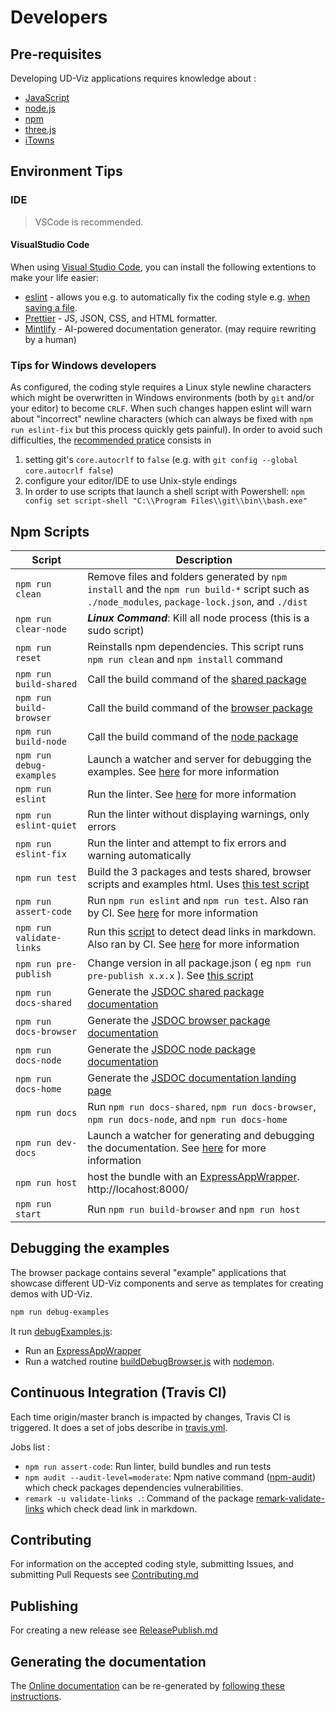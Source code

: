 # Developers

## Pre-requisites

Developing UD-Viz applications requires knowledge about :

- [JavaScript](https://developer.mozilla.org/en-US/docs/Web/javascript)
- [node.js](https://en.wikipedia.org/wiki/Node.js)
- [npm](<https://en.wikipedia.org/wiki/Npm_(software)>)
- [three.js](https://threejs.org/)
- [iTowns](http://www.itowns-project.org)

## Environment Tips

### IDE

> VSCode is recommended.

#### VisualStudio Code

When using [Visual Studio Code](https://code.visualstudio.com/), you can install the following extentions to make your life easier:

- [eslint](https://www.digitalocean.com/community/tutorials/linting-and-formatting-with-eslint-in-vs-code) - allows you e.g. to automatically fix the coding style e.g. [when saving a file](https://www.digitalocean.com/community/tutorials/linting-and-formatting-with-eslint-in-vs-code).
- [Prettier](https://prettier.io/) - JS, JSON, CSS, and HTML formatter.
- [Mintlify](https://marketplace.visualstudio.com/items?itemName=mintlify.document) - AI-powered documentation generator. (may require rewriting by a human)

### Tips for Windows developers

As configured, the coding style requires a Linux style newline characters which might be overwritten in Windows environments
(both by `git` and/or your editor) to become `CRLF`. When such changes happen eslint will warn about "incorrect" newline characters
(which can always be fixed with `npm run eslint-fix` but this process quickly gets painful).
In order to avoid such difficulties, the [recommended pratice](https://stackoverflow.com/questions/1967370/git-replacing-lf-with-crlf)
consists in

1. setting git's `core.autocrlf` to `false` (e.g. with `git config --global core.autocrlf false`)
2. configure your editor/IDE to use Unix-style endings
3. In order to use scripts that launch a shell script with Powershell: `npm config set script-shell "C:\\Program Files\\git\\bin\\bash.exe"`

## Npm Scripts

| Script                   | Description                                                                                                                                                                        |
| ------------------------ | ---------------------------------------------------------------------------------------------------------------------------------------------------------------------------------- |
| `npm run clean`          | Remove files and folders generated by `npm install` and the `npm run build-*` script such as `./node_modules`, `package-lock.json`, and `./dist`                                   |
| `npm run clear-node`     | ***Linux Command***: Kill all node process (this is a sudo script)                                                                                                                 |
| `npm run reset`          | Reinstalls npm dependencies. This script runs `npm run clean` and `npm install` command                                                                                            |
| `npm run build-shared`   | Call the build command of the [shared package](./packages/shared/Readme.md#npmscripttodo)                                                                                          |
| `npm run build-browser`  | Call the build command of the [browser package](./packages/browser/Readme.md#npmscripttodo)                                                                                        |
| `npm run build-node`     | Call the build command of the [node package](./packages/node/Readme.md#npmscripttodo)                                                                                              |
| `npm run debug-examples` | Launch a watcher and server for debugging the examples. See [here](#debugging-the-examples) for more information                                                                   |
| `npm run eslint`         | Run the linter. See [here](#coding-style-linter) for more information                                                                                                              |
| `npm run eslint-quiet`   | Run the linter without displaying warnings, only errors                                                                                                                            |
| `npm run eslint-fix`     | Run the linter and attempt to fix errors and warning automatically                                                                                                                 |
| `npm run test`           | Build the 3 packages and tests shared, browser scripts and examples html. Uses [this test script](./bin/test.js)                                                                   |
| `npm run assert-code`    | Run `npm run eslint` and `npm run test`. Also ran by CI. See [here](#continuous-integration-travis-ci) for more information                                                        |
| `npm run validate-links` | Run this [script](bin/../../../../bin/remarkValidateLinks.js) to detect dead links in markdown. Also ran by CI. See [here](#continuous-integration-travis-ci) for more information |
| `npm run pre-publish`    | Change version in all package.json ( eg `npm run pre-publish x.x.x` ). See [this script](./bin/prePublish.js)                                                                      |
| `npm run docs-shared`    | Generate the [JSDOC shared package documentation](./docs/jsdocConfig/jsdoc.shared.json)                                                                                            |
| `npm run docs-browser`   | Generate the [JSDOC browser package documentation](./docs/jsdocConfig/jsdoc.browser.json)                                                                                          |
| `npm run docs-node`      | Generate the [JSDOC node package documentation](./docs/jsdocConfig/jsdoc.node.json)                                                                                                |
| `npm run docs-home`      | Generate the [JSDOC documentation landing page](./docs/jsdocConfig/jsdoc.home.json)                                                                                                |
| `npm run docs`           | Run `npm run docs-shared`, `npm run docs-browser`, `npm run docs-node`, and `npm run docs-home`                                                                                    |
| `npm run dev-docs`       | Launch a watcher for generating and debugging the documentation. See [here](./docs/Readme.md) for more information                                                                 |
| `npm run host`           | host the bundle with an [ExpressAppWrapper](./bin/host.js). <br>http://locahost:8000/                                                                                              |
| `npm run start`          | Run `npm run build-browser` and `npm run host`                                                                                                                                     |

## Debugging the examples

The browser package contains several "example" applications that showcase different UD-Viz components and serve as templates for creating demos with UD-Viz.

```bash
npm run debug-examples
```

It run [debugExamples.js](./bin/debugExamples.js):

- Run an [ExpressAppWrapper](./packages/node/src/ExpressAppWrapper.js)
- Run a watched routine [buildDebugBrowser.js](./bin/buildDebugBrowser.js) with [nodemon](https://www.npmjs.com/package/nodemon).

## Continuous Integration (Travis CI)

Each time origin/master branch is impacted by changes, Travis CI is triggered. It does a set of jobs describe in [travis.yml](./.travis.yml).

Jobs list :

- `npm run assert-code`: Run linter, build bundles and run tests
- `npm audit --audit-level=moderate`: Npm native command ([npm-audit](https://docs.npmjs.com/cli/v6/commands/npm-audit)) which check packages dependencies vulnerabilities.
- `remark -u validate-links .`: Command of the package [remark-validate-links](https://www.npmjs.com/package/remark-validate-links) which check dead link in markdown.

## Contributing

For information on the accepted coding style, submitting Issues, and submitting Pull Requests see [Contributing.md](./Contributing.md)

## Publishing

For creating a new release see [ReleasePublish.md](./ReleasePublish.md)

## Generating the documentation

The [Online documentation](https://vcityteam.github.io/UD-Viz/html/index.html)
can be re-generated by [following these instructions](./docs/Readme.md).

